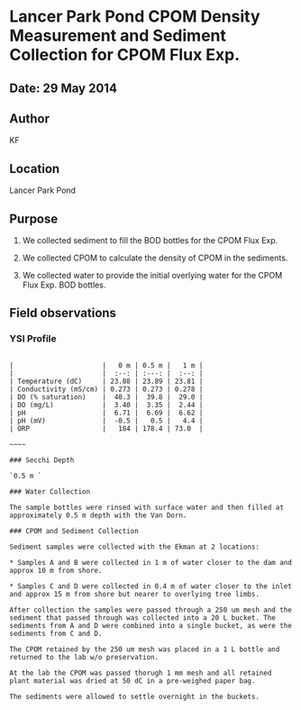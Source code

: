 # Lancer Park Pond CPOM Density Measurement and Sediment Collection for CPOM Flux Exp.

## Date: 29 May 2014

## Author

KF

## Location
 
Lancer Park Pond

## Purpose

1) We collected sediment to fill the BOD bottles for the CPOM Flux Exp.

2) We collected CPOM to calculate the density of CPOM in the sediments.

3) We collected water to provide the initial overlying water for the CPOM Flux Exp. BOD bottles.

## Field observations

### YSI Profile

~~~~~

|                      |   0 m | 0.5 m |   1 m |
|                      |  :--: | :---: |  :--: |
| Temperature (dC)     | 23.88 | 23.89 | 23.81 |
| Conductivity (mS/cm) | 0.273 | 0.273 | 0.278 |
| DO (% saturation)    |  40.3 |  39.8 |  29.0 |
| DO (mg/L)            |  3.40 |  3.35 |  2.44 |
| pH                   |  6.71 |  6.69 |  6.62 |
| pH (mV)              |  -0.5 |   0.5 |   4.4 |
| ORP                  |   184 | 178.4 | 73.0  |

~~~~

### Secchi Depth 

`0.5 m `

### Water Collection

The sample bottles were rinsed with surface water and then filled at approximately 0.5 m depth with the Van Dorn.

### CPOM and Sediment Collection

Sediment samples were collected with the Ekman at 2 locations:

* Samples A and B were collected in 1 m of water closer to the dam and approx 10 m from shore.

* Samples C and D were collected in 0.4 m of water closer to the inlet and approx 15 m from shore but nearer to overlying tree limbs.

After collection the samples were passed through a 250 um mesh and the sediment that passed through was collected into a 20 L bucket. The sediments from A and D were combined into a single bucket, as were the sediments from C and D.

The CPOM retained by the 250 um mesh was placed in a 1 L bottle and returned to the lab w/o preservation.  

At the lab the CPOM was passed thorugh 1 mm mesh and all retained plant material was dried at 50 dC in a pre-weighed paper bag.

The sediments were allowed to settle overnight in the buckets. 


